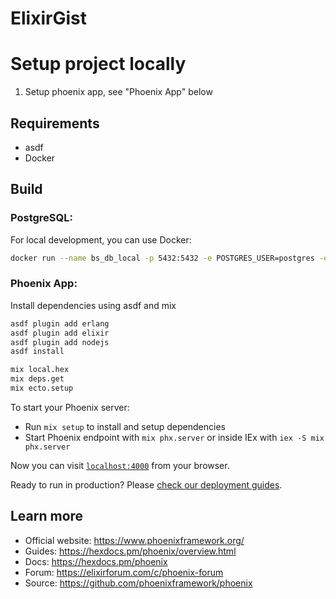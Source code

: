 # ElixirGist

# Setup project locally

1. Setup phoenix app, see "Phoenix App" below

## Requirements

- asdf
- Docker

## Build

### PostgreSQL:
For local development, you can use Docker:

```bash
docker run --name bs_db_local -p 5432:5432 -e POSTGRES_USER=postgres -e POSTGRES_PASSWORD=your_password -d postgres
```
### Phoenix App:

Install dependencies using asdf and mix
```bash
asdf plugin add erlang
asdf plugin add elixir
asdf plugin add nodejs
asdf install

mix local.hex
mix deps.get
mix ecto.setup

```
To start your Phoenix server:

  * Run `mix setup` to install and setup dependencies
  * Start Phoenix endpoint with `mix phx.server` or inside IEx with `iex -S mix phx.server`

Now you can visit [`localhost:4000`](http://localhost:4000) from your browser.

Ready to run in production? Please [check our deployment guides](https://hexdocs.pm/phoenix/deployment.html).

## Learn more

  * Official website: https://www.phoenixframework.org/
  * Guides: https://hexdocs.pm/phoenix/overview.html
  * Docs: https://hexdocs.pm/phoenix
  * Forum: https://elixirforum.com/c/phoenix-forum
  * Source: https://github.com/phoenixframework/phoenix

